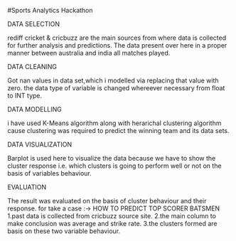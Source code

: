 #Sports Analytics Hackathon

DATA SELECTION

rediff cricket & cricbuzz are the main sources from where data is collected for further analysis and predictions.
The data present over here in a proper manner between australia and india all matches played.

DATA CLEANING

Got nan values in data set,which i modelled via replacing that value with  zero.
the data type of variable is changed whereever necessary from float to INT type.

DATA MODELLING

i have used K-Means algorithm along with herarichal clustering algorithm cause clustering was required to predict the winning team and its data sets.

DATA VISUALIZATION

Barplot is used here to visualize the data because we have to show the cluster response i.e. which clusters is going to perform well or not on the basis of variables behaviour.

EVALUATION

The result was evaluated on the basis of cluster behaviour and their response.
for take a case :->
HOW TO PREDICT TOP SCORER BATSMEN
1.past data is collected from cricbuzz source site.
2.the main column to make conclusion was average and strike rate.
3.the clusters formed are basis on these two variable behaviour.
